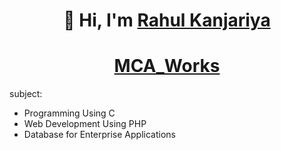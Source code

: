 <h1 align="center">👋 Hi, I'm <a href="https://www.linkedin.com/in/jigar-sable/" target="_blank"> Rahul Kanjariya </a></h1>
<h1 align="center"><a href="https://www.linkedin.com/in/jigar-sable/" target="_blank"> MCA_Works </a></h1>

subject:
  - Programming Using C
  - Web Development Using PHP
  - Database for Enterprise Applications
